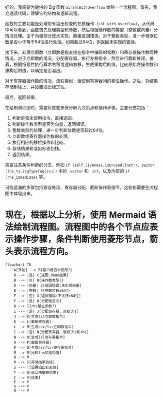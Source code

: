 好的，我需要为提供的 Zig 函数 `airShlWithOverflow` 绘制一个流程图。首先，我会通读代码，理解它的结构和逻辑流程。

函数的主要功能是处理带有溢出检查的左移操作（`shl_with_overflow`）。从代码中可以看到，函数首先处理类型和参数，然后根据操作数的类型（整数或向量）分情况处理。由于向量部分还未实现，直接返回错误。对于整数类型，进一步根据位数是否小于等于64位进行处理。如果超过64位，则返回未实现的错误。

接下来，处理立即数（立即数是指直接在指令中编码的常数）和寄存器操作数两种情况。对于立即数的情况，分配寄存器，执行左移指令，然后进行截断处理。接着，根据符号性执行算术右移或逻辑右移，生成重构后的值。比较原始左操作数和重构后的值，以确定是否溢出。

对于寄存器操作数的情况，流程类似，但使用寄存器间的移位操作。之后，将结果存储到栈上，并设置溢出标志位。

最后，返回结果。

在绘制流程图时，需要将这些步骤分解为决策点和操作步骤。主要分支包括：

1. 判断是否未使用指令，直接返回。
2. 判断操作数类型是否为向量，返回错误。
3. 整数类型的处理，进一步判断位数是否超过64位。
4. 立即数或寄存器操作数的处理。
5. 执行相应的移位操作和比较。
6. 存储结果和溢出标志到栈。
7. 返回结果。

需要注意条件判断的分支，例如 `if (self.liveness.isUnused(inst))`、`switch (lhs_ty.zigTypeTag(zcu))` 中的 `.vector` 和 `.int`，以及内部的 `if (rhs_immediate)` 等。

可能遗漏的步骤包括错误处理、寄存器分配、截断操作等细节，这些都需要在流程图中体现出来。

现在，根据以上分析，使用 Mermaid 语法绘制流程图。流程图中的各个节点应表示操作步骤，条件判断使用菱形节点，箭头表示流程方向。
================================================
```mermaid
flowchart TD
    A[开始] --> B{指令是否未使用?}
    B --> |是| C[返回.dead结果]
    B --> |否| D{操作数类型?}
    D --> |向量| E[返回错误:未实现向量]
    D --> |整数| F{整数位数≤64?}
    F --> |否| G[返回错误:不支持>64位]
    F --> |是| H[分配栈空间]
    H --> I{rhs是立即数?}
    I --> |是| J[分配寄存器，读取lhs]
    J --> K[生成lsl立即数指令]
    K --> L[截断寄存器]
    L --> M[生成asr/lsr立即数指令]
    I --> |否| N[分配寄存器，读取lhs和rhs]
    N --> O[生成lsl寄存器指令]
    O --> P[截断寄存器]
    P --> Q[生成asr/lsr寄存器指令]
    M --> R[比较lhs和重构值]
    Q --> R
    R --> S[存储结果到栈]
    S --> T[设置溢出标志位]
    T --> U[返回栈偏移结果]
    C --> V[结束]
    E --> V
    G --> V
    U --> V
```